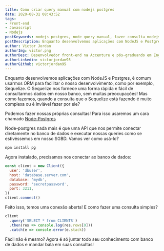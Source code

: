 ```yaml
---
title: Como criar query manual com nodejs postgres
date: 2020-08-31 08:43:52
tags:
- Front-end
- Javascript
- Nodejs
postKeywords: nodejs postgres, node query manual, fazer consulta nodejs, consulta propria postgres, select nodejs postgres, select banco, front-end, nodejs, postgres, sequelize, query manual, node-postgres
postDescription: Enquanto desenvolvemos aplicações com NodeJS e Postgres, é comum usarmos ORM para facilitar o nosso desenvolvimento, como por exemplo, Sequelize. O Sequelize nos fornece uma forma rápida e fácil de consultarmos dados em nosso banco, sem muitas preocupações! Mas como fazemos, quando a consulta que o Sequelize está fazendo é muito complexa ou é inviável fazer por ele? Podemos fazer nossas próprias consultas! Para isso usaremos um cara chamado Node-Postgres
author: Victor Jordan
authorImg: victor.png
authorDesc: Desenvolvedor front-end na Accenture e pós-graduando em Engenharia de Software pela PUC-MG e formado em Banco de Dados pela Fatec, apaixonado por usabilidade, performance e UX!
authorLinkedin: victorjordan95
authorGithub: victorjordan95
---
```


Enquanto desenvolvemos aplicações com NodeJS e Postgres, é comum usarmos ORM para facilitar o nosso desenvolvimento, como por exemplo, Sequelize.
O Sequelize nos fornece uma forma rápida e fácil de consultarmos dados em nosso banco, sem muitas preocupações!
Mas como fazemos, quando a consulta que o Sequelize está fazendo é muito complexa ou é inviável fazer por ele?

Podemos fazer nossas próprias consultas! Para isso usaremos um cara chamado [Node-Postgres](https://node-postgres.com/)

<!-- more -->

Node-postgres nada mais é que uma API que nos permite conectar diretamente no banco de dados e executar nossas queries como se estivéssemos em nosso SGBD.
Vamos ver como usá-lo?

```cmd
npm install pg
```

Agora instalado, precisamos nos conectar ao banco de dados:

```js
const client = new Client({
  user: 'dbuser',
  host: 'database.server.com',
  database: 'mydb',
  password: 'secretpassword',
  port: 3211,
})
client.connect()
```

Feito isso, temos uma conexão aberta!
E como fazer uma consulta simples?

```js
client
  .query('SELECT * from CLIENTS')
  .then(res => console.log(res.rows[0]))
  .catch(e => console.error(e.stack))
```

Fácil não é mesmo?
Agora é só juntar todo seu conhecimento com banco de dados e mandar bala em suas consultas!
